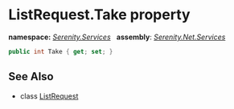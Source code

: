 # ListRequest.Take property
**namespace:** *[Serenity.Services](../../README.md#serenity.services-namespace)*   **assembly**: *[Serenity.Net.Services](../../README.md)*

```csharp
public int Take { get; set; }
```

## See Also

* class [ListRequest](../ListRequest.md)